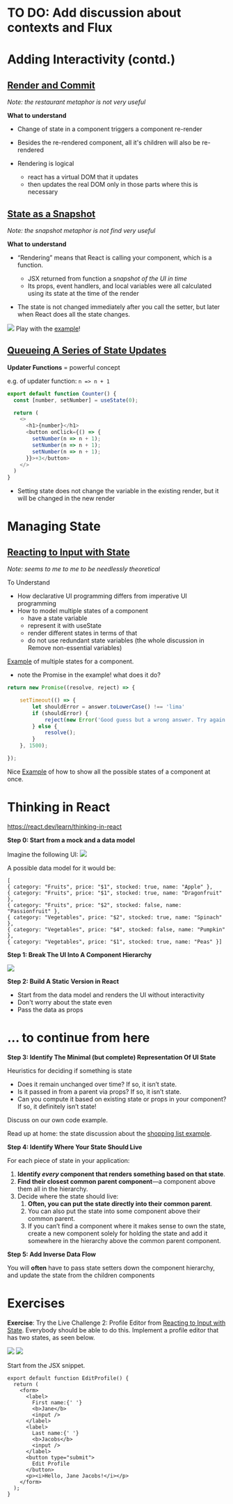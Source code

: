 # TO DO: Add discussion about contexts and Flux



# Adding Interactivity (contd.)

## [Render and Commit](https://react.dev/learn/render-and-commit)
*Note: the restaurant metaphor is not very useful*

**What to understand**
- Change of state in a component triggers a component re-render
- Besides the re-rendered component, all it's children will also be re-rendered

- Rendering is logical 
	- react has a virtual DOM that it updates 
	- then updates the real DOM only in those parts where this is necessary






## [State as a Snapshot](https://react.dev/learn/state-as-a-snapshot)
*Note: the snapshot metaphor is not find very useful*

**What to understand**
- “Rendering” means that React is calling your component, which is a function. 
	- JSX returned from function a *snapshot of the UI in time*
	- Its props, event handlers, and local variables were all calculated using its state at the time of the render

- The state is not changed immediately after you call the setter, but later when React does all the state changes. 

![](images/state-snapshot-example1.png)
Play with the [example](https://react.dev/learn/state-as-a-snapshot#state-over-time)!





## [Queueing A Series of State Updates](https://react.dev/learn/queueing-a-series-of-state-updates)

**Updater Functions** = powerful concept

e.g. of updater function: `n => n + 1`

```javascript
export default function Counter() {
  const [number, setNumber] = useState(0);

  return (
    <>
      <h1>{number}</h1>
      <button onClick={() => {
        setNumber(n => n + 1);
        setNumber(n => n + 1);
        setNumber(n => n + 1);
      }}>+3</button>
    </>
  )
}

```

- Setting state does not change the variable in the existing render, but it will be changed in the  new render








# Managing State

## [Reacting to Input with State](https://react.dev/learn/reacting-to-input-with-state)
*Note: seems to me to me to be needlessly theoretical*

To Understand
- How declarative UI programming differs from imperative UI programming
- How to model multiple states of a component
	- have a state variable
	- represent it with useState
	- render different states in terms of that
	- do not use redundant state variables (the whole discussion in Remove non-essential variables)

[Example](https://codesandbox.io/s/wnphcd?file=%2FApp.js&utm_medium=sandpack) of multiple states for a component. 
- note the Promise in the example! what does it do?

```javascript
return new Promise((resolve, reject) => {

	setTimeout(() => {
		let shouldError = answer.toLowerCase() !== 'lima'
		if (shouldError) {
			reject(new Error('Good guess but a wrong answer. Try again!'));
		} else {
			resolve();
		}
	}, 1500);

});
```

Nice [Example](https://codesandbox.io/s/dg3sry?file=%2FApp.js&utm_medium=sandpack) of how to show all the possible states of a component at once.





# Thinking in React

https://react.dev/learn/thinking-in-react



**Step 0: Start from a mock and a data model**

Imagine the following UI:
![](images/fruit-filtering-ui.png)











A possible data model for it would be: 

```
[  
{ category: "Fruits", price: "$1", stocked: true, name: "Apple" },  
{ category: "Fruits", price: "$1", stocked: true, name: "Dragonfruit" },  
{ category: "Fruits", price: "$2", stocked: false, name: "Passionfruit" },  
{ category: "Vegetables", price: "$2", stocked: true, name: "Spinach" },  
{ category: "Vegetables", price: "$4", stocked: false, name: "Pumpkin" },  
{ category: "Vegetables", price: "$1", stocked: true, name: "Peas" }]
```










**Step 1: Break The UI Into A Component Hierarchy**

![](images/step-2.png)












**Step 2: Build A Static Version in React**

- Start from the data model and renders the UI without interactivity
- Don't worry about the state even
- Pass the data as props





# ... to continue from here



**Step 3: Identify The Minimal (but complete) Representation Of UI State**

Heuristics for deciding if something is state
- Does it remain unchanged over time? If so, it isn’t state.
- Is it passed in from a parent via props? If so, it isn’t state.
- Can you compute it based on existing state or props in your component? If so, it definitely isn’t state!

Discuss on our own code example. 

Read up at home: the state discussion about the [shopping list example](https://react.dev/learn/thinking-in-react#step-3-find-the-minimal-but-complete-representation-of-ui-state). 





**Step 4: Identify Where Your State Should Live**

For each piece of state in your application:

1. **Identify _every_ component that renders something based on that state**.
2. **Find their closest common parent component**—a component above them all in the hierarchy.
3. Decide where the state should live:
    1. **Often, you can put the state directly into their common parent**.
    2. You can also put the state into some component above their common parent.
    3. If you can’t find a component where it makes sense to own the state, create a new component solely for holding the state and add it somewhere in the hierarchy above the common parent component.



**Step 5: Add Inverse Data Flow**

You will **often** have to pass state setters down the component hierarchy, and update the state from the children components





# Exercises

**Exercise**: Try the Live Challenge 2: Profile Editor from [Reacting to Input with State](https://react.dev/learn/reacting-to-input-with-state). Everybody should be able to do this. Implement a profile editor that has two states, as seen below. 

![](images/exercise-state-read-only.png)
![](images/exercise-state-editable.png)

Start from the JSX snippet. 

```
export default function EditProfile() {
  return (
    <form>
      <label>
        First name:{' '}
        <b>Jane</b>
        <input />
      </label>
      <label>
        Last name:{' '}
        <b>Jacobs</b>
        <input />
      </label>
      <button type="submit">
        Edit Profile
      </button>
      <p><i>Hello, Jane Jacobs!</i></p>
    </form>
  );
}


```

